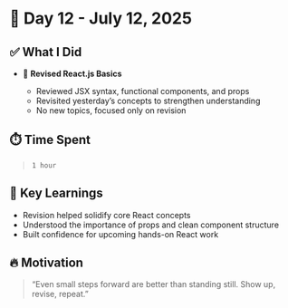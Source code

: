 # 🚀 Day 12 - July 12, 2025

## ✅ What I Did

* 🔁 **Revised React.js Basics**

  * Reviewed JSX syntax, functional components, and props
  * Revisited yesterday’s concepts to strengthen understanding
  * No new topics, focused only on revision

## ⏱️ Time Spent

> `1 hour`

## 🧠 Key Learnings

* Revision helped solidify core React concepts
* Understood the importance of props and clean component structure
* Built confidence for upcoming hands-on React work

## 🔥 Motivation

> “Even small steps forward are better than standing still. Show up, revise, repeat.”

